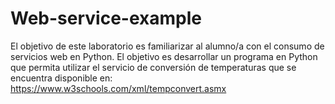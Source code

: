 # Web-service-example
El objetivo de este laboratorio es familiarizar al alumno/a con el consumo de servicios web en Python.
El objetivo es desarrollar un programa en Python que permita utilizar el servicio de conversión de temperaturas que se encuentra disponible en:
https://www.w3schools.com/xml/tempconvert.asmx
